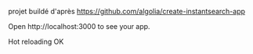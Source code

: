 projet buildé d'après https://github.com/algolia/create-instantsearch-app

Open http://localhost:3000 to see your app.

Hot reloading OK
